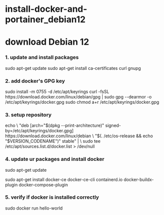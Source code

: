 # install-docker-and-portainer_debian12

<h1>download Debian 12</h1>

### 1. update and install packages

<p>sudo apt-get update
sudo apt-get install ca-certificates curl gnupg</p>

### 2. add docker's GPG key

<p>sudo install -m 0755 -d /etc/apt/keyrings
curl -fsSL https://download.docker.com/linux/debian/gpg | sudo gpg --dearmor -o /etc/apt/keyrings/docker.gpg
sudo chmod a+r /etc/apt/keyrings/docker.gpg</p>

### 3. setup repository

<p>echo \
  "deb [arch="$(dpkg --print-architecture)" signed-by=/etc/apt/keyrings/docker.gpg] https://download.docker.com/linux/debian \
  "$(. /etc/os-release && echo "$VERSION_CODENAME")" stable" | \
  sudo tee /etc/apt/sources.list.d/docker.list > /dev/null</p>

### 4. update ur packages and install docker

  <p>sudo apt-get update</p>

  <p>sudo apt-get install docker-ce docker-ce-cli containerd.io docker-buildx-plugin docker-compose-plugin</p>

### 5. verify if docker is installed correctly

  <p>sudo docker run hello-world</p>
